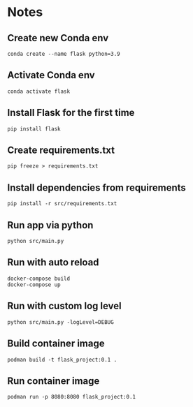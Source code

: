 # Notes

## Create new Conda env

	conda create --name flask python=3.9

## Activate Conda env

	conda activate flask

## Install Flask for the first time
	
	pip install flask

## Create requirements.txt

	pip freeze > requirements.txt

## Install dependencies from requirements

    pip install -r src/requirements.txt
    
## Run app via python

	python src/main.py
	
## Run with auto reload
    
    docker-compose build
    docker-compose up

## Run with custom log level

	python src/main.py -logLevel=DEBUG

## Build container image

	podman build -t flask_project:0.1 .

## Run container image

	podman run -p 8080:8080 flask_project:0.1
